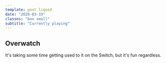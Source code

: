 ```yaml
---
template: post.liquid
date: "2020-03-19"
classes: "box small"
subtitle: "Currently playing"
---
```


## Overwatch

It's taking some time getting used to it on the Switch, but it's fun regardless.